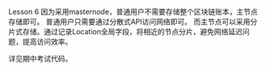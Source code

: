 
Lesson  6
因为采用masternode，普通用户不需要存储整个区块链账本，主节点存储即可。
普通用户只需要通过分散式API访问网络即可。
而主节点可以采用分片式存储。通过记录Location全局字段，将相近的节点分片，避免网络延迟问题，提高访问效率。

详见期中考试代码。

